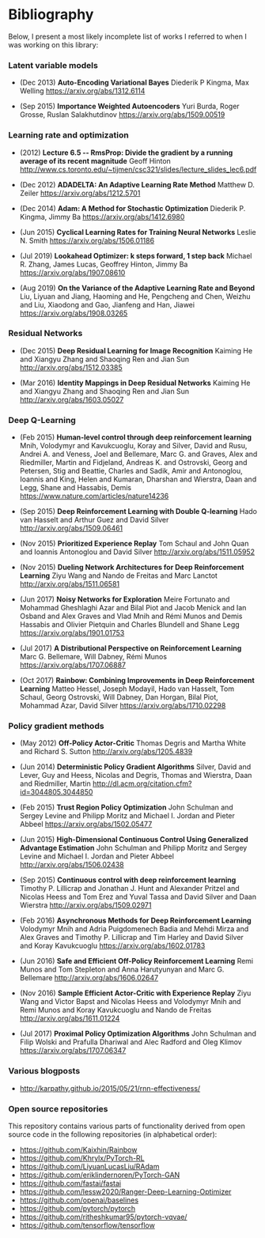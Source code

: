 # Bibliography

Below, I present a most likely incomplete list of works I referred to when I was working
on this library:


### Latent variable models

- (Dec 2013) **Auto-Encoding Variational Bayes**
	Diederik P Kingma, Max Welling
	https://arxiv.org/abs/1312.6114


- (Sep 2015) **Importance Weighted Autoencoders**
    Yuri Burda, Roger Grosse, Ruslan Salakhutdinov
    https://arxiv.org/abs/1509.00519


### Learning rate and optimization

- (2012) **Lecture 6.5 -- RmsProp: Divide the gradient by a running average of its recent magnitude**
  Geoff Hinton
  http://www.cs.toronto.edu/~tijmen/csc321/slides/lecture_slides_lec6.pdf
  
- (Dec 2012) **ADADELTA: An Adaptive Learning Rate Method**
  Matthew D. Zeiler
  https://arxiv.org/abs/1212.5701
  
- (Dec 2014) **Adam: A Method for Stochastic Optimization**
  Diederik P. Kingma, Jimmy Ba
  https://arxiv.org/abs/1412.6980

- (Jun 2015) **Cyclical Learning Rates for Training Neural Networks**
  Leslie N. Smith
  https://arxiv.org/abs/1506.01186
  
- (Jul 2019) **Lookahead Optimizer: k steps forward, 1 step back**
  Michael R. Zhang, James Lucas, Geoffrey Hinton, Jimmy Ba
  https://arxiv.org/abs/1907.08610
  
- (Aug 2019) **On the Variance of the Adaptive Learning Rate and Beyond**
  Liu, Liyuan and Jiang, Haoming and He, Pengcheng and Chen, Weizhu and Liu, Xiaodong and Gao, Jianfeng and Han, Jiawei
  https://arxiv.org/abs/1908.03265

### Residual Networks

- (Dec 2015) **Deep Residual Learning for Image Recognition** 
  Kaiming He and Xiangyu Zhang and Shaoqing Ren and Jian Sun
  http://arxiv.org/abs/1512.03385
  
- (Mar 2016) **Identity Mappings in Deep Residual Networks** 
  Kaiming He and Xiangyu Zhang and Shaoqing Ren and Jian Sun
  http://arxiv.org/abs/1603.05027
  
  
### Deep Q-Learning

- (Feb 2015) **Human-level control through deep reinforcement learning**
  Mnih, Volodymyr and Kavukcuoglu, Koray and Silver, David and Rusu, Andrei A. and Veness, Joel and Bellemare, Marc G. and Graves, Alex and Riedmiller, Martin and Fidjeland, Andreas K. and Ostrovski, Georg and Petersen, Stig and Beattie, Charles and Sadik, Amir and Antonoglou, Ioannis and King, Helen and Kumaran, Dharshan and Wierstra, Daan and Legg, Shane and Hassabis, Demis
  https://www.nature.com/articles/nature14236
  
- (Sep 2015) **Deep Reinforcement Learning with Double Q-learning**
  Hado van Hasselt and Arthur Guez and David Silver
  http://arxiv.org/abs/1509.06461
  
- (Nov 2015) **Prioritized Experience Replay**
  Tom Schaul and John Quan and Ioannis Antonoglou and David Silver
  http://arxiv.org/abs/1511.05952
  
- (Nov 2015) **Dueling Network Architectures for Deep Reinforcement Learning**
  Ziyu Wang and Nando de Freitas and Marc Lanctot
  http://arxiv.org/abs/1511.06581
  
- (Jun 2017) **Noisy Networks for Exploration**
  Meire Fortunato and
  Mohammad Gheshlaghi Azar and
  Bilal Piot and
  Jacob Menick and
  Ian Osband and
  Alex Graves and
  Vlad Mnih and
  Rémi Munos and
  Demis Hassabis and
  Olivier Pietquin and
  Charles Blundell and
  Shane Legg
  https://arxiv.org/abs/1901.01753
  
- (Jul 2017) **A Distributional Perspective on Reinforcement Learning**
  Marc G. Bellemare, Will Dabney, Rémi Munos
  https://arxiv.org/abs/1707.06887  
  
- (Oct 2017) **Rainbow: Combining Improvements in Deep Reinforcement Learning**
  Matteo Hessel, Joseph Modayil, Hado van Hasselt, Tom Schaul, Georg Ostrovski, Will Dabney, Dan Horgan, Bilal Piot, Mohammad Azar, David Silver
  https://arxiv.org/abs/1710.02298
  
  
### Policy gradient methods


- (May 2012) **Off-Policy Actor-Critic**
  Thomas Degris and Martha White and Richard S. Sutton
  http://arxiv.org/abs/1205.4839
  
- (Jun 2014) **Deterministic Policy Gradient Algorithms**
  Silver, David and Lever, Guy and Heess, Nicolas and Degris,
  Thomas and Wierstra, Daan and Riedmiller, Martin
  http://dl.acm.org/citation.cfm?id=3044805.3044850
  
- (Feb 2015) **Trust Region Policy Optimization**
  John Schulman and Sergey Levine and
  Philipp Moritz and Michael I. Jordan and Pieter Abbeel
  https://arxiv.org/abs/1502.05477
  
- (Jun 2015) **High-Dimensional Continuous Control Using Generalized Advantage Estimation**
  John Schulman and Philipp Moritz and Sergey Levine and Michael I. Jordan and Pieter Abbeel
  http://arxiv.org/abs/1506.02438
  
- (Sep 2015) **Continuous control with deep reinforcement learning**
  Timothy P. Lillicrap and Jonathan J. Hunt and Alexander Pritzel and Nicolas Heess and
  Tom Erez and Yuval Tassa and David Silver and Daan Wierstra
  http://arxiv.org/abs/1509.02971

- (Feb 2016) **Asynchronous Methods for Deep Reinforcement Learning**
  Volodymyr Mnih and Adria Puigdomenech Badia and
  Mehdi Mirza and Alex Graves and Timothy P. Lillicrap and Tim Harley and
  David Silver and Koray Kavukcuoglu
  https://arxiv.org/abs/1602.01783
  
- (Jun 2016) **Safe and Efficient Off-Policy Reinforcement Learning**
  Remi Munos and Tom Stepleton and Anna Harutyunyan and Marc G. Bellemare
  http://arxiv.org/abs/1606.02647
  
- (Nov 2016) **Sample Efficient Actor-Critic with Experience Replay**
  Ziyu Wang and Victor Bapst and Nicolas Heess and Volodymyr Mnih and Remi Munos and Koray Kavukcuoglu and Nando de Freitas
  http://arxiv.org/abs/1611.01224
  
- (Jul 2017) **Proximal Policy Optimization Algorithms**
  John Schulman and Filip Wolski and Prafulla Dhariwal and Alec Radford and Oleg Klimov
  https://arxiv.org/abs/1707.06347
  
  
### Various blogposts

- http://karpathy.github.io/2015/05/21/rnn-effectiveness/

  
### Open source repositories

This repository contains various parts of functionality derived from open source code
in the following repositories (in alphabetical order):

- https://github.com/Kaixhin/Rainbow
- https://github.com/Khrylx/PyTorch-RL
- https://github.com/LiyuanLucasLiu/RAdam
- https://github.com/eriklindernoren/PyTorch-GAN
- https://github.com/fastai/fastai
- https://github.com/lessw2020/Ranger-Deep-Learning-Optimizer
- https://github.com/openai/baselines
- https://github.com/pytorch/pytorch
- https://github.com/ritheshkumar95/pytorch-vqvae/
- https://github.com/tensorflow/tensorflow